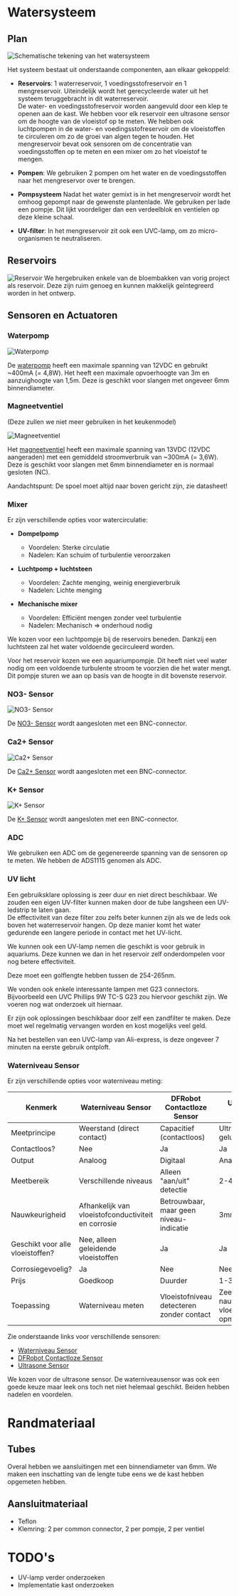 # Watersysteem
## Plan
![Schematische tekening van het watersysteem](./assets/keukenmodel.jpg)

Het systeem bestaat uit onderstaande componenten, aan elkaar gekoppeld:

- **Reservoirs**:
1 waterreservoir, 1 voedingsstofreservoir en 1 mengreservoir. Uiteindelijk wordt het gerecycleerde water uit het systeem teruggebracht in dit waterreservoir.  
De water- en voedingsstofreservoir worden aangevuld door een klep te openen aan de kast. We hebben voor elk reservoir een ultrasone sensor om de hoogte van de vloeistof op te meten.
We hebben ook luchtpompen in de water- en voedingsstofreservoir om de vloeistoffen te circuleren om zo de groei van algen tegen te houden.
Het mengreservoir bevat ook sensoren om de concentratie van voedingsstoffen op te meten en een mixer om zo het vloeistof te mengen.

- **Pompen**:
We gebruiken 2 pompen om het water en de voedingsstoffen naar het mengreservor over te brengen.

- **Pompsysteem**
Nadat het water gemixt is in het mengreservoir wordt het omhoog gepompt naar de gewenste plantenlade. We gebruiken per lade een pompje. Dit lijkt voordeliger dan een verdeelblok en ventielen op deze kleine schaal.

- **UV-filter**:
In het mengreservoir zit ook een UVC-lamp, om zo micro-organismen te neutraliseren. 

## Reservoirs
![Reservoir](./assets/reservoir.JPEG)
We hergebruiken enkele van de bloembakken van vorig project als reservoir. Deze zijn ruim genoeg en kunnen makkelijk geïntegreerd worden in het ontwerp.

## Sensoren en Actuatoren

### Waterpomp

![Waterpomp](./assets/Waterpomp.jpg)

De [waterpomp](https://www.tinytronics.nl/nl/mechanica-en-actuatoren/motoren/pompen/waterpomp-12v) heeft een maximale spanning van 12VDC en gebruikt ~400mA (= 4,8W). Het heeft een maximale opvoerhoogte van 3m en aanzuighoogte van 1,5m. Deze is geschikt voor slangen met ongeveer 6mm binnendiameter.

### Magneetventiel
(Deze zullen we niet meer gebruiken in het keukenmodel)

![Magneetventiel](./assets/Magneetventiel.jpg)

Het [magneetventiel](https://www.tinytronics.nl/nl/mechanica-en-actuatoren/solenoids/magneetventielen/magneetventiel-normaal-gesloten-12v-dc-nylon-6mm) heeft een maximale spanning van 13VDC (12VDC aangeraden) met een gemiddeld stroomverbruik van ~300mA (= 3,6W). Deze is geschikt voor slangen met 6mm binnendiameter en is normaal gesloten (NC).

Aandachtspunt: De spoel moet altijd naar boven gericht zijn, zie datasheet!

### Mixer

Er zijn verschillende opties voor watercirculatie:

- **Dompelpomp**  
  - Voordelen: Sterke circulatie  
  - Nadelen: Kan schuim of turbulentie veroorzaken  

- **Luchtpomp + luchtsteen**  
  - Voordelen: Zachte menging, weinig energieverbruik  
  - Nadelen: Lichte menging  

- **Mechanische mixer**  
  - Voordelen: Efficiënt mengen zonder veel turbulentie  
  - Nadelen: Mechanisch => onderhoud nodig  

We kozen voor een luchtpompje bij de reservoirs beneden. Dankzij een luchtsteen zal het water voldoende gecirculeerd worden.

Voor het reservoir kozen we een aquariumpompje. Dit heeft niet veel water nodig om een voldoende turbulente stroom te voorzien die het water mengt. Dit pompje sturen we aan op basis van de hoogte in dit bovenste reservoir.

### NO3- Sensor

![NO3- Sensor](./assets/Voedingsstofsensor.png)

De [NO3- Sensor](http://www.measureteq.com/electrode-and-sensor/ion-selective-electrode/ise-2922-no3-nitrate-ion-selective-electrode.html) wordt aangesloten met een BNC-connector.

### Ca2+ Sensor

![Ca2+ Sensor](./assets/Voedingsstofsensor.png)

De [Ca2+ Sensor](http://www.measureteq.com/electrode-and-sensor/ion-selective-electrode/ise-2923-calcium-ion-selective-electrode-ise.html) wordt aangesloten met een BNC-connector.

### K+ Sensor

![K+ Sensor](./assets/Voedingsstofsensor.png)

De [K+ Sensor](http://www.measureteq.com/electrode-and-sensor/ion-selective-electrode/ise-2920-potassium-ion-selective-electrode.html) wordt aangesloten met een BNC-connector.

### ADC
We gebruiken een ADC om de gegenereerde spanning van de sensoren op te meten. We hebben de ADS1115 genomen als ADC.

### UV licht

Een gebruiksklare oplossing is zeer duur en niet direct beschikbaar. We zouden een eigen UV-filter kunnen maken door de tube langsheen een UV-ledstrip te laten gaan. \
De effectiviteit van deze filter zou zelfs beter kunnen zijn als we de leds ook boven het waterreservoir hangen. Op deze manier komt het water gedurende een langere periode in contact met het UV-licht.

We kunnen ook een UV-lamp nemen die geschikt is voor gebruik in aquariums. Deze kunnen we dan in het reservoir zelf onderdompelen voor nog betere effectiviteit.

Deze moet een golflengte hebben tussen de 254-265nm.

We vonden ook enkele interessante lampen met G23 connectors. Bijvoorbeeld een UVC Phillips 9W TC-S G23 zou hiervoor geschikt zijn. We voeren nog wat onderzoek uit hiernaar.

Er zijn ook oplossingen beschikbaar door zelf een zandfilter te maken. Deze moet wel regelmatig vervangen worden en kost mogelijks veel geld.

Na het bestellen van een UVC-lamp van Ali-express, is deze ongeveer 7 minuten na eerste gebruik ontploft.

### Waterniveau Sensor

Er zijn verschillende opties voor waterniveau meting:

| Kenmerk | Waterniveau Sensor | DFRobot Contactloze Sensor | Ultrasone Sensor |
|---------|--------------------|--------------------------|-----------------|
| Meetprincipe | Weerstand (direct contact) | Capacitief (contactloos) | Ultrasoon geluid |
| Contactloos? | Nee | Ja | Ja |
| Output | Analoog | Digitaal | Analoog |
| Meetbereik | Verschillende niveaus | Alleen "aan/uit" detectie | 2-450 cm |
| Nauwkeurigheid | Afhankelijk van vloeistofconductiviteit en corrosie | Betrouwbaar, maar geen niveau-indicatie | 3mm |
| Geschikt voor alle vloeistoffen? | Nee, alleen geleidende vloeistoffen | Ja | Ja |
| Corrosiegevoelig? | Ja | Nee | Nee |
| Prijs | Goedkoop | Duurder | 1-3 euro |
| Toepassing | Waterniveau meten | Vloeistofniveau detecteren zonder contact | Zeer nauwkeurig vloeistofniveau opmeten |

Zie onderstaande links voor verschillende sensoren:
- [Waterniveau Sensor](https://www.tinytronics.nl/nl/sensoren/vloeistof/waterniveau-sensor)
- [DFRobot Contactloze Sensor](https://www.tinytronics.nl/nl/sensoren/vloeistof/dfrobot-gravity-contactloze-vloeistofniveau-schakelaar-sensor)
- [Ultrasone Sensor](https://www.tinytronics.nl/en/sensors/distance/ultrasonic-sensor-hc-sr04)

We kozen voor de ultrasone sensor. De waterniveausensor was ook een goede keuze maar leek ons toch net niet helemaal geschikt. Beiden hebben nadelen en voordelen.

# Randmateriaal

## Tubes

Overal hebben we aansluitingen met een binnendiameter van 6mm. We maken een inschatting van de lengte tube eens we de kast hebben opgemeten hebben.

## Aansluitmateriaal

- Teflon
- Klemring: 2 per common connector, 2 per pompje, 2 per ventiel


# TODO's

- UV-lamp verder onderzoeken
- Implementatie kast onderzoeken